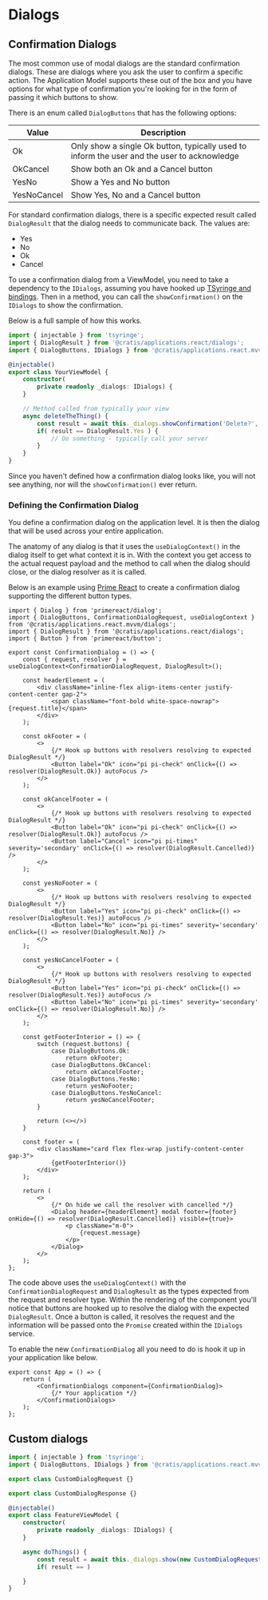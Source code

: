 # Dialogs

## Confirmation Dialogs

The most common use of modal dialogs are the standard confirmation dialogs. These are dialogs where you ask the user to confirm
a specific action. The Application Model supports these out of the box and you have options for what type of confirmation you're
looking for in the form of passing it which buttons to show.

There is an enum called `DialogButtons` that has the following options:

| Value | Description |
| ----- | ----------- |
| Ok    | Only show a single Ok button, typically used to inform the user and the user to acknowledge |
| OkCancel | Show both an Ok and a Cancel button |
| YesNo | Show a Yes and No button |
| YesNoCancel | Show Yes, No and a Cancel button |

For standard confirmation dialogs, there is a specific expected result called `DialogResult` that the dialog needs to communicate back.
The values are:

* Yes
* No
* Ok
* Cancel

To use a confirmation dialog from a ViewModel, you need to take a dependency to the `IDialogs`, assuming you have hooked up [TSyringe and bindings](./tsyringe.md).
Then in a method, you can call the `showConfirmation()` on the `IDialogs` to show the confirmation. 

Below is a full sample of how this works.

```ts
import { injectable } from 'tsyringe';
import { DialogResult } from '@cratis/applications.react/dialogs';
import { DialogButtons, IDialogs } from '@cratis/applications.react.mvvm/dialogs';

@injectable()
export class YourViewModel {
    constructor(
        private readonly _dialogs: IDialogs) {
    }

    // Method called from typically your view
    async deleteTheThing() {
        const result = await this._dialogs.showConfirmation('Delete?', 'Are you sure you want to delete?', DialogButtons.YesNo);
        if( result == DialogResult.Yes ) {
            // Do something - typically call your server
        }
    }
}
```

Since you haven't defined how a confirmation dialog looks like, you will not see anything, nor will the `showConfirmation()` ever return.

### Defining the Confirmation Dialog

You define a confirmation dialog on the application level. It is then the dialog that will be used across your entire application.

The anatomy of any dialog is that it uses the `useDialogContext()` in the dialog itself to get what context it is in.
With the context you get access to the actual request payload and the method to call when the dialog should close, or the dialog resolver
as it is called.

Below is an example using [Prime React](http://primereact.org) to create a confirmation dialog supporting the different button types.

```tsx
import { Dialog } from 'primereact/dialog';
import { DialogButtons, ConfirmationDialogRequest, useDialogContext } from '@cratis/applications.react.mvvm/dialogs';
import { DialogResult } from '@cratis/applications.react/dialogs';
import { Button } from 'primereact/button';

export const ConfirmationDialog = () => {
    const { request, resolver } = useDialogContext<ConfirmationDialogRequest, DialogResult>();

    const headerElement = (
        <div className="inline-flex align-items-center justify-content-center gap-2">
            <span className="font-bold white-space-nowrap">{request.title}</span>
        </div>
    );

    const okFooter = (
        <>
            {/* Hook up buttons with resolvers resolving to expected DialogResult */}
            <Button label="Ok" icon="pi pi-check" onClick={() => resolver(DialogResult.Ok)} autoFocus />
        </>
    );

    const okCancelFooter = (
        <>
            {/* Hook up buttons with resolvers resolving to expected DialogResult */}
            <Button label="Ok" icon="pi pi-check" onClick={() => resolver(DialogResult.Ok)} autoFocus />
            <Button label="Cancel" icon="pi pi-times" severity='secondary' onClick={() => resolver(DialogResult.Cancelled)} />
        </>
    );

    const yesNoFooter = (
        <>
            {/* Hook up buttons with resolvers resolving to expected DialogResult */}
            <Button label="Yes" icon="pi pi-check" onClick={() => resolver(DialogResult.Yes)} autoFocus />
            <Button label="No" icon="pi pi-times" severity='secondary' onClick={() => resolver(DialogResult.No)} />
        </>
    );

    const yesNoCancelFooter = (
        <>
            {/* Hook up buttons with resolvers resolving to expected DialogResult */}
            <Button label="Yes" icon="pi pi-check" onClick={() => resolver(DialogResult.Yes)} autoFocus />
            <Button label="No" icon="pi pi-times" severity='secondary' onClick={() => resolver(DialogResult.No)} />
        </>
    );

    const getFooterInterior = () => {
        switch (request.buttons) {
            case DialogButtons.Ok:
                return okFooter;
            case DialogButtons.OkCancel:
                return okCancelFooter;
            case DialogButtons.YesNo:
                return yesNoFooter;
            case DialogButtons.YesNoCancel:
                return yesNoCancelFooter;
        }

        return (<></>)
    }

    const footer = (
        <div className="card flex flex-wrap justify-content-center gap-3">
            {getFooterInterior()}
        </div>
    );

    return (
        <>
            {/* On hide we call the resolver with cancelled */}
            <Dialog header={headerElement} modal footer={footer} onHide={() => resolver(DialogResult.Cancelled)} visible={true}>
                <p className="m-0">
                    {request.message}
                </p>
            </Dialog>
        </>
    );
};
```

The code above uses the `useDialogContext()` with the `ConfirmationDialogRequest` and `DialogResult` as the types expected from
the request and resolver type. Within the rendering of the component you'll notice that buttons are hooked up to resolve the
dialog with the expected `DialogResult`. Once a button is called, it resolves the request and the information will be passed
onto the `Promise` created within the `IDialogs` service.

To enable the new `ConfirmationDialog` all you need to do is hook it up in your application like below.

```tsx
export const App = () => {
    return (
        <ConfirmationDialogs component={ConfirmationDialog}>
            {/* Your application */}
        </ConfirmationDialogs>
    );
};
```

## Custom dialogs

```ts
import { injectable } from 'tsyringe';
import { DialogButtons, IDialogs } from '@cratis/applications.react.mvvm/dialogs';

export class CustomDialogRequest {}

export class CustomDialogResponse {}

@injectable()
export class FeatureViewModel {
    constructor(
        private readonly _dialogs: IDialogs) {
    }

    async doThings() {
        const result = await this._dialogs.show(new CustomDialogRequest());
        if( result == )

    }
}
```
